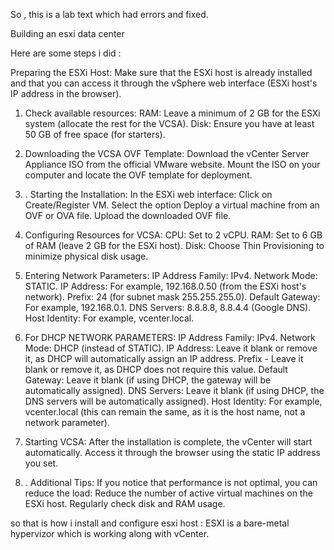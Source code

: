 So , this is a lab text which had errors and fixed. 

Building an esxi data center 

Here are some steps i did : 

Preparing the ESXi Host:
Make sure that the ESXi host is already installed and that you can access it through the vSphere web interface (ESXi host's IP address in the browser).

1. Check available resources:
RAM: Leave a minimum of 2 GB for the ESXi system (allocate the rest for the VCSA).
Disk: Ensure you have at least 50 GB of free space (for starters).

2. Downloading the VCSA OVF Template:
Download the vCenter Server Appliance ISO from the official VMware website.
Mount the ISO on your computer and locate the OVF template for deployment.

3. . Starting the Installation:
In the ESXi web interface:
Click on Create/Register VM.
Select the option Deploy a virtual machine from an OVF or OVA file.
Upload the downloaded OVF file.

4.  Configuring Resources for VCSA:
CPU: Set to 2 vCPU.
RAM: Set to 6 GB of RAM (leave 2 GB for the ESXi host).
Disk: Choose Thin Provisioning to minimize physical disk usage.

5. Entering Network Parameters:
IP Address Family: IPv4.
Network Mode: STATIC.
IP Address: For example, 192.168.0.50 (from the ESXi host's network).
Prefix: 24 (for subnet mask 255.255.255.0).
Default Gateway: For example, 192.168.0.1.
DNS Servers: 8.8.8.8, 8.8.4.4 (Google DNS).
Host Identity: For example, vcenter.local.

6. For DHCP NETWORK PARAMETERS:
IP Address Family: IPv4.
Network Mode: DHCP (instead of STATIC).
IP Address: Leave it blank or remove it, as DHCP will automatically assign an IP address.
Prefix - Leave it blank or remove it, as DHCP does not require this value.
Default Gateway: Leave it blank (if using DHCP, the gateway will be automatically assigned).
DNS Servers: Leave it blank (if using DHCP, the DNS servers will be automatically assigned).
Host Identity: For example, vcenter.local (this can remain the same, as it is the host name, not a network parameter).

7.  Starting VCSA:
After the installation is complete, the vCenter will start automatically. Access it through the browser using the static IP address you set.

8. . Additional Tips:
If you notice that performance is not optimal, you can reduce the load:
Reduce the number of active virtual machines on the ESXi host.
Regularly check disk and RAM usage.

so that is how i install and configure esxi host : ESXI is a bare-metal hypervizor which is working along with vCenter. 